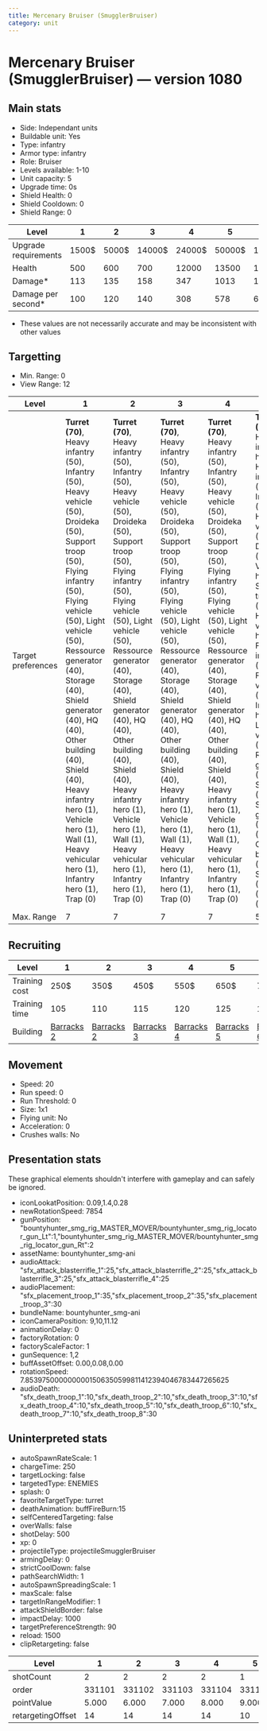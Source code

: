 ```yaml
---
title: Mercenary Bruiser (SmugglerBruiser)
category: unit
---
```


# Mercenary Bruiser (SmugglerBruiser) — version 1080

## Main stats

  * Side: Independant units
  * Buildable unit: Yes
  * Type: infantry
  * Armor type: infantry
  * Role: Bruiser
  * Levels available: 1-10
  * Unit capacity: 5
  * Upgrade time: 0s
  * Shield Health: 0
  * Shield Cooldown: 0
  * Shield Range: 0

|Level               |1    |2    |3     |4     |5     |6      |7      |8      |9       |10      |
|--------------------|-----|-----|------|------|------|-------|-------|-------|--------|--------|
|Upgrade requirements|1500$|5000$|14000$|24000$|50000$|100000$|200000$|750000$|2000000$|4000000$|
|Health              |500  |600  |700   |12000 |13500 |15000  |16500  |18000  |19500   |22500   |
|Damage*             |113  |135  |158   |347   |1013  |1125   |1238   |1350   |1463    |1688    |
|Damage per second*  |100  |120  |140   |308   |578   |642    |707    |771    |836     |964     |

* These values are not necessarily accurate and may be inconsistent with other values

## Targetting

  * Min. Range: 0
  * View Range: 12

|Level             |1                                                                                                                                                                                                                                                                                                                                                                                              |2                                                                                                                                                                                                                                                                                                                                                                                              |3                                                                                                                                                                                                                                                                                                                                                                                              |4                                                                                                                                                                                                                                                                                                                                                                                              |5                                                                                                                                                                                                                                                                                                                                                                                                  |6                                                                                                                                                                                                                                                                                                                                                                                                  |7                                                                                                                                                                                                                                                                                                                                                                                                  |8                                                                                                                                                                                                                                                                                                                                                                                                  |9                                                                                                                                                                                                                                                                                                                                                                                                  |10                                                                                                                                                                                                                                                                                                                                                                                                 |
|------------------|-----------------------------------------------------------------------------------------------------------------------------------------------------------------------------------------------------------------------------------------------------------------------------------------------------------------------------------------------------------------------------------------------|-----------------------------------------------------------------------------------------------------------------------------------------------------------------------------------------------------------------------------------------------------------------------------------------------------------------------------------------------------------------------------------------------|-----------------------------------------------------------------------------------------------------------------------------------------------------------------------------------------------------------------------------------------------------------------------------------------------------------------------------------------------------------------------------------------------|-----------------------------------------------------------------------------------------------------------------------------------------------------------------------------------------------------------------------------------------------------------------------------------------------------------------------------------------------------------------------------------------------|---------------------------------------------------------------------------------------------------------------------------------------------------------------------------------------------------------------------------------------------------------------------------------------------------------------------------------------------------------------------------------------------------|---------------------------------------------------------------------------------------------------------------------------------------------------------------------------------------------------------------------------------------------------------------------------------------------------------------------------------------------------------------------------------------------------|---------------------------------------------------------------------------------------------------------------------------------------------------------------------------------------------------------------------------------------------------------------------------------------------------------------------------------------------------------------------------------------------------|---------------------------------------------------------------------------------------------------------------------------------------------------------------------------------------------------------------------------------------------------------------------------------------------------------------------------------------------------------------------------------------------------|---------------------------------------------------------------------------------------------------------------------------------------------------------------------------------------------------------------------------------------------------------------------------------------------------------------------------------------------------------------------------------------------------|---------------------------------------------------------------------------------------------------------------------------------------------------------------------------------------------------------------------------------------------------------------------------------------------------------------------------------------------------------------------------------------------------|
|Target preferences|**Turret (70)**, Heavy infantry (50), Infantry (50), Heavy vehicle (50), Droideka (50), Support troop (50), Flying infantry (50), Flying vehicle (50), Light vehicle (50), Ressource generator (40), Storage (40), Shield generator (40), HQ (40), Other building (40), Shield (40), Heavy infantry hero (1), Vehicle hero (1), Wall (1), Heavy vehicular hero (1), Infantry hero (1), Trap (0)|**Turret (70)**, Heavy infantry (50), Infantry (50), Heavy vehicle (50), Droideka (50), Support troop (50), Flying infantry (50), Flying vehicle (50), Light vehicle (50), Ressource generator (40), Storage (40), Shield generator (40), HQ (40), Other building (40), Shield (40), Heavy infantry hero (1), Vehicle hero (1), Wall (1), Heavy vehicular hero (1), Infantry hero (1), Trap (0)|**Turret (70)**, Heavy infantry (50), Infantry (50), Heavy vehicle (50), Droideka (50), Support troop (50), Flying infantry (50), Flying vehicle (50), Light vehicle (50), Ressource generator (40), Storage (40), Shield generator (40), HQ (40), Other building (40), Shield (40), Heavy infantry hero (1), Vehicle hero (1), Wall (1), Heavy vehicular hero (1), Infantry hero (1), Trap (0)|**Turret (70)**, Heavy infantry (50), Infantry (50), Heavy vehicle (50), Droideka (50), Support troop (50), Flying infantry (50), Flying vehicle (50), Light vehicle (50), Ressource generator (40), Storage (40), Shield generator (40), HQ (40), Other building (40), Shield (40), Heavy infantry hero (1), Vehicle hero (1), Wall (1), Heavy vehicular hero (1), Infantry hero (1), Trap (0)|**Turret (70)**, Heavy infantry hero (50), Heavy infantry (50), Infantry (50), Heavy vehicle (50), Droideka (50), Vehicle hero (50), Support troop (50), Heavy vehicular hero (50), Flying infantry (50), Flying vehicle (50), Infantry hero (50), Light vehicle (50), Ressource generator (40), Storage (40), Shield generator (40), HQ (40), Other building (40), Shield (40), Wall (1), Trap (0)|**Turret (70)**, Heavy infantry hero (50), Heavy infantry (50), Infantry (50), Heavy vehicle (50), Droideka (50), Vehicle hero (50), Support troop (50), Heavy vehicular hero (50), Flying infantry (50), Flying vehicle (50), Infantry hero (50), Light vehicle (50), Ressource generator (40), Storage (40), Shield generator (40), HQ (40), Other building (40), Shield (40), Wall (1), Trap (0)|**Turret (70)**, Heavy infantry hero (50), Heavy infantry (50), Infantry (50), Heavy vehicle (50), Droideka (50), Vehicle hero (50), Support troop (50), Heavy vehicular hero (50), Flying infantry (50), Flying vehicle (50), Infantry hero (50), Light vehicle (50), Ressource generator (40), Storage (40), Shield generator (40), HQ (40), Other building (40), Shield (40), Wall (1), Trap (0)|**Turret (70)**, Heavy infantry hero (50), Heavy infantry (50), Infantry (50), Heavy vehicle (50), Droideka (50), Vehicle hero (50), Support troop (50), Heavy vehicular hero (50), Flying infantry (50), Flying vehicle (50), Infantry hero (50), Light vehicle (50), Ressource generator (40), Storage (40), Shield generator (40), HQ (40), Other building (40), Shield (40), Wall (1), Trap (0)|**Turret (70)**, Heavy infantry hero (50), Heavy infantry (50), Infantry (50), Heavy vehicle (50), Droideka (50), Vehicle hero (50), Support troop (50), Heavy vehicular hero (50), Flying infantry (50), Flying vehicle (50), Infantry hero (50), Light vehicle (50), Ressource generator (40), Storage (40), Shield generator (40), HQ (40), Other building (40), Shield (40), Wall (1), Trap (0)|**Turret (70)**, Heavy infantry hero (50), Heavy infantry (50), Infantry (50), Heavy vehicle (50), Droideka (50), Vehicle hero (50), Support troop (50), Heavy vehicular hero (50), Flying infantry (50), Flying vehicle (50), Infantry hero (50), Light vehicle (50), Ressource generator (40), Storage (40), Shield generator (40), HQ (40), Other building (40), Shield (40), Wall (1), Trap (0)|
|Max. Range        |7                                                                                                                                                                                                                                                                                                                                                                                              |7                                                                                                                                                                                                                                                                                                                                                                                              |7                                                                                                                                                                                                                                                                                                                                                                                              |7                                                                                                                                                                                                                                                                                                                                                                                              |5                                                                                                                                                                                                                                                                                                                                                                                                  |5                                                                                                                                                                                                                                                                                                                                                                                                  |5                                                                                                                                                                                                                                                                                                                                                                                                  |5                                                                                                                                                                                                                                                                                                                                                                                                  |5                                                                                                                                                                                                                                                                                                                                                                                                  |5                                                                                                                                                                                                                                                                                                                                                                                                  |

## Recruiting

|Level        |1                                  |2                                  |3                                  |4                                  |5                                  |6                                  |7                                  |8                                  |9                                  |10                                  |
|-------------|-----------------------------------|-----------------------------------|-----------------------------------|-----------------------------------|-----------------------------------|-----------------------------------|-----------------------------------|-----------------------------------|-----------------------------------|------------------------------------|
|Training cost|250$                               |350$                               |450$                               |550$                               |650$                               |750$                               |850$                               |950$                               |1050$                              |1150$                               |
|Training time|105                                |110                                |115                                |120                                |125                                |130                                |135                                |140                                |145                                |150                                 |
|Building     |[Barracks 2](smugglerBarracks.html)|[Barracks 2](smugglerBarracks.html)|[Barracks 3](smugglerBarracks.html)|[Barracks 4](smugglerBarracks.html)|[Barracks 5](smugglerBarracks.html)|[Barracks 6](smugglerBarracks.html)|[Barracks 7](smugglerBarracks.html)|[Barracks 8](smugglerBarracks.html)|[Barracks 9](smugglerBarracks.html)|[Barracks 10](smugglerBarracks.html)|

## Movement

  * Speed: 20
  * Run speed: 0
  * Run Threshold: 0
  * Size: 1x1
  * Flying unit: No
  * Acceleration: 0
  * Crushes walls: No

## Presentation stats

These graphical elements shouldn't interfere with gameplay and can safely be ignored.

  * iconLookatPosition: 0.09,1.4,0.28
  * newRotationSpeed: 7854
  * gunPosition: "bountyhunter_smg_rig_MASTER_MOVER/bountyhunter_smg_rig_locator_gun_Lt":1,"bountyhunter_smg_rig_MASTER_MOVER/bountyhunter_smg_rig_locator_gun_Rt":2
  * assetName: bountyhunter_smg-ani
  * audioAttack: "sfx_attack_blasterrifle_1":25,"sfx_attack_blasterrifle_2":25,"sfx_attack_blasterrifle_3":25,"sfx_attack_blasterrifle_4":25
  * audioPlacement: "sfx_placement_troop_1":35,"sfx_placement_troop_2":35,"sfx_placement_troop_3":30
  * bundleName: bountyhunter_smg-ani
  * iconCameraPosition: 9,10,11.12
  * animationDelay: 0
  * factoryRotation: 0
  * factoryScaleFactor: 1
  * gunSequence: 1,2
  * buffAssetOffset: 0.00,0.08,0.00
  * rotationSpeed: 7.8539750000000001506350599811412394046783447265625
  * audioDeath: "sfx_death_troop_1":10,"sfx_death_troop_2":10,"sfx_death_troop_3":10,"sfx_death_troop_4":10,"sfx_death_troop_5":10,"sfx_death_troop_6":10,"sfx_death_troop_7":10,"sfx_death_troop_8":30

## Uninterpreted stats

  * autoSpawnRateScale: 1
  * chargeTime: 250
  * targetLocking: false
  * targetedType: ENEMIES
  * splash: 0
  * favoriteTargetType: turret
  * deathAnimation: buffFireBurn:15
  * selfCenteredTargeting: false
  * overWalls: false
  * shotDelay: 500
  * xp: 0
  * projectileType: projectileSmugglerBruiser
  * armingDelay: 0
  * strictCoolDown: false
  * pathSearchWidth: 1
  * autoSpawnSpreadingScale: 1
  * maxScale: false
  * targetInRangeModifier: 1
  * attackShieldBorder: false
  * impactDelay: 1000
  * targetPreferenceStrength: 90
  * reload: 1500
  * clipRetargeting: false

|Level            |1     |2     |3     |4     |5     |6     |7     |8     |9     |10    |
|-----------------|------|------|------|------|------|------|------|------|------|------|
|shotCount        |2     |2     |2     |2     |1     |1     |1     |1     |1     |1     |
|order            |331101|331102|331103|331104|331105|331106|331107|331108|331109|331110|
|pointValue       |5.000 |6.000 |7.000 |8.000 |9.000 |10.000|11.000|12.000|13.000|15.000|
|retargetingOffset|14    |14    |14    |14    |10    |10    |10    |10    |10    |10    |


